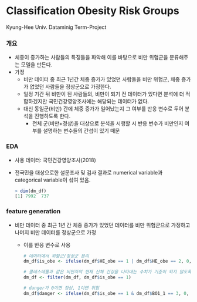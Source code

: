 # Classification Obesity Risk Groups

Kyung-Hee Univ. Dataminig Term-Project



### 개요

* 체중이 증가하는 사람들의 특징들을 파악해 이를 바탕으로 비만 위험군을 분류해주는 모델을 만든다.
* 가정
  * 비만 데이터 중 최근 1년간 체중 증가가 있었던 사람들을 비만 위험군, 체중 증가가 없었던 사람들을 정상군으로 가정한다.
  * 일정 기간 뒤 비만이 된 사람들의, 비만이 되기 전 데이터가 있다면 분석에 더 적합하겠지만 국민건강영양조사에는 해당되는 데이터가 없다.
  * 대신 동일군(비만) 간에 체중 증가가 일어났는지 그 여부를 반응 변수로 두어 분석을 진행하도록 한다.
    * 전체 군(비만+정상)을 대상으로 분석을 시행할 시 반응 변수가 비만인지 여부를 설명하는 변수들의 간섭이 있기 때문 



### EDA

* 사용 데이터: 국민건강영양조사(2018)

* 전국민을 대상으로한 설문조사 및 검사 결과로 numerical variable과 categorical variable이 섞여 있음.

  ```r
  > dim(dm_df)
  [1] 7992  737
  ```



### feature generation

* 비만 데이터 중 최근 1년 간 체중 증가가 있었던 데이터를 비만 위험군으로 가정하고 나머지 비만 데이터를 정상군으로 가정

  * 이를 반응 변수로 사용

    ```r
    # 데이터에서 위험군/정상군 분리
    dm_df$is_obe <- ifelse(dm_df$HE_obe == 1 | dm_df$HE_obe == 2, 0, 1)
    
    # 콜레스테롤과 같은 비만자의 현재 신체 건강을 나타내는 수치가 기준이 되지 않도록 비만인 사람들만 고려
    dm_df <- filter(dm_df, dm_df$is_obe == 1)
    
    # danger가 0이면 정상, 1이면 위험
    dm_df$danger <- ifelse(dm_df$is_obe == 1 & dm_df$BO1_1 == 3, 0, 1)
    ```

    
